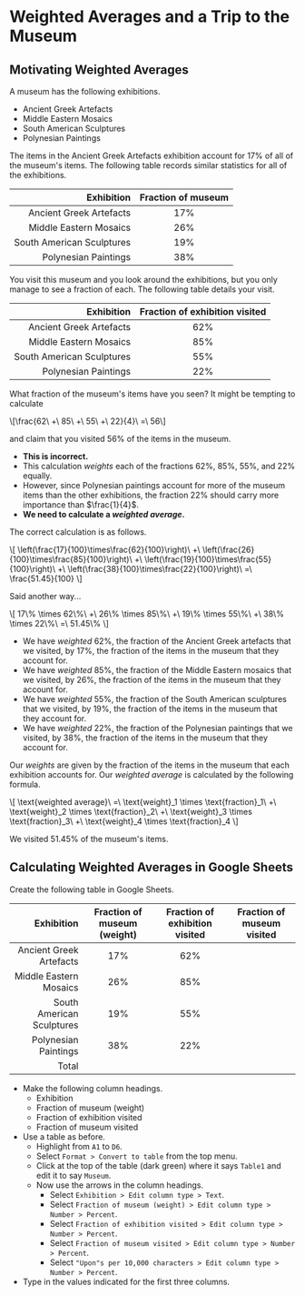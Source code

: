 # Weighted Averages and a Trip to the Museum


## Motivating Weighted Averages

A museum has the following exhibitions.
 - Ancient Greek Artefacts
 - Middle Eastern Mosaics
 - South American Sculptures
 - Polynesian Paintings

The items in the Ancient Greek Artefacts exhibition
account for 17% of all of the museum's items.
The following table records similar
statistics for all of the exhibitions.

|                Exhibition | Fraction of museum |
| ------------------------: | :----------------: |
|   Ancient Greek Artefacts |         17%        |
|    Middle Eastern Mosaics |         26%        |
| South American Sculptures |         19%        |
|      Polynesian Paintings |         38%        |

You visit this museum and you look around the exhibitions,
but you only manage to see a fraction of each.
The following table details your visit.

|                Exhibition | Fraction of exhibition visited |
| ------------------------: | :----------------------------: |
|   Ancient Greek Artefacts |               62%              |
|    Middle Eastern Mosaics |               85%              |
| South American Sculptures |               55%              |
|      Polynesian Paintings |               22%              |

What fraction of the museum's items have you seen?
It might be tempting to calculate

<div>
  \[\frac{62\ +\ 85\ +\ 55\ +\ 22}{4}\ =\ 56\]
</div>

and claim that you visited 56% of the items in the museum.

 - **This is incorrect.**
 - This calculation *weights*
   each of the fractions
   62%, 85%, 55%, and 22% equally.
 - However, since Polynesian paintings
   account for more of the museum items
   than the other exhibitions,
   the fraction 22% should
   carry more importance than $\frac{1}{4}$.
 - **We need to calculate a *weighted average*.**

The correct calculation is as follows.

<div>
  \[
    \left(\frac{17}{100}\times\frac{62}{100}\right)\ +\ 
    \left(\frac{26}{100}\times\frac{85}{100}\right)\ +\ 
    \left(\frac{19}{100}\times\frac{55}{100}\right)\ +\ 
    \left(\frac{38}{100}\times\frac{22}{100}\right)\ =\ \frac{51.45}{100}
  \]
</div>

Said another way...

<div>
  \[
    17\% \times 62\%\ +\ 
    26\% \times 85\%\ +\ 
    19\% \times 55\%\ +\ 
    38\% \times 22\%\ =\ 51.45\%
  \]
</div>

 - We have *weighted* 62%, the fraction of the Ancient Greek artefacts that we visited,
   by 17%, the fraction of the items in the museum that they account for.
 - We have *weighted* 85%, the fraction of the Middle Eastern mosaics that we visited,
   by 26%, the fraction of the items in the museum that they account for.
 - We have *weighted* 55%, the fraction of the South American sculptures that we visited,
   by 19%, the fraction of the items in the museum that they account for.
 - We have *weighted* 22%, the fraction of the Polynesian paintings that we visited,
   by 38%, the fraction of the items in the museum that they account for.

Our *weights* are given by the fraction of the items in the museum that each exhibition accounts for.
Our *weighted average* is calculated by the following formula.

<div>
  \[
    \text{weighted average}\ =\ \text{weight}_1 \times \text{fraction}_1\ +\ 
                                \text{weight}_2 \times \text{fraction}_2\ +\ 
                                \text{weight}_3 \times \text{fraction}_3\ +\ 
                                \text{weight}_4 \times \text{fraction}_4
  \]
</div>

We visited 51.45% of the museum's items.


## Calculating Weighted Averages in Google Sheets

Create the following table in Google Sheets.

|                Exhibition | Fraction of museum (weight) | Fraction of exhibition visited | Fraction of museum visited |
| ------------------------: | :-------------------------: | :----------------------------: | :------------------------: |
|   Ancient Greek Artefacts |             17%             |               62%              |                            |
|    Middle Eastern Mosaics |             26%             |               85%              |                            |
| South American Sculptures |             19%             |               55%              |                            |
|      Polynesian Paintings |             38%             |               22%              |                            |
|                     Total |                             |                                |                            |

 - Make the following column headings.
   - Exhibition
   - Fraction of museum (weight)
   - Fraction of exhibition visited
   - Fraction of museum visited
 - Use a table as before.
   - Highlight from `A1` to `D6`.
   - Select `Format > Convert to table` from the top menu.
   - Click at the top of the table (dark green)
     where it says `Table1` and edit it to say `Museum`.
   - Now use the arrows in the column headings.
     - Select `Exhibition > Edit column type > Text`.
     - Select `Fraction of museum (weight) > Edit column type > Number > Percent`.
     - Select `Fraction of exhibition visited > Edit column type > Number > Percent`.
     - Select `Fraction of museum visited > Edit column type > Number > Percent`.
     - Select `"Upon"s per 10,000 characters > Edit column type > Number > Percent`.
 - Type in the values indicated for the first three columns.

